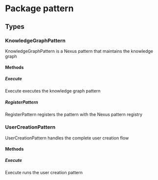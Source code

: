 # Package pattern

## Types

### KnowledgeGraphPattern

KnowledgeGraphPattern is a Nexus pattern that maintains the knowledge graph

#### Methods

##### Execute

Execute executes the knowledge graph pattern

##### RegisterPattern

RegisterPattern registers the pattern with the Nexus pattern registry

### UserCreationPattern

UserCreationPattern handles the complete user creation flow

#### Methods

##### Execute

Execute runs the user creation pattern
